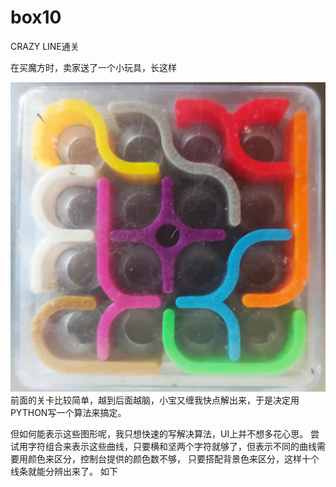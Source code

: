 # box10

CRAZY LINE通关

在买魔方时，卖家送了一个小玩具，长这样

![](https://github.com/GuohuaQiu/box10/blob/main/game.jpg)
前面的关卡比较简单，越到后面越脑，小宝又缠我快点解出来，于是决定用PYTHON写一个算法来搞定。

但如何能表示这些图形呢，我只想快速的写解决算法，UI上并不想多花心思。
尝试用字符组合来表示这些曲线，只要横和坚两个字符就够了，但表示不同的曲线需要用颜色来区分，控制台提供的颜色数不够，
只要搭配背景色来区分，这样十个线条就能分辨出来了。
如下
